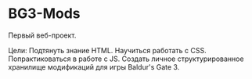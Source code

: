 # BG3-Mods
Первый веб-проект.

Цели:
Подтянуть знание HTML.
Научиться работать с CSS.
Попрактиковаться в работе с JS.
Создать личное структурированное хранилище модификаций для игры Baldur's Gate 3.
